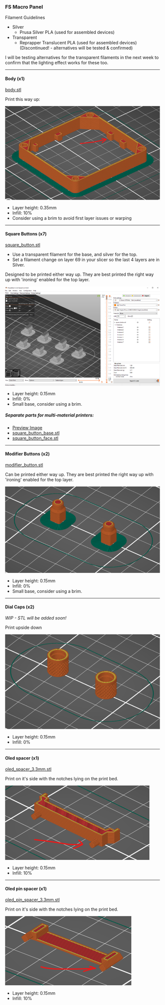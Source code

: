 ### FS Macro Panel

Filament Guidelines
* Silver
  * Prusa Silver PLA (used for assembled devices)
* Transparent
  * Reprapper Translucent PLA (used for assembled devices) (Discontinued! - alternatives will be tested & confirmed)

I will be testing alternatives for the transparent filaments in the next week to confirm that the lighting effect works for these too.

---
#### Body (x1)

[body.stl](body.stl)

Print this way up:

![](img/body.png)

* Layer height: 0.35mm
* Infill: 10%
* Consider using a brim to avoid first layer issues or warping

---
#### Square Buttons (x7)

[square_button.stl](square_button.stl)
* Use a transparent filament for the base, and silver for the top.
* Set a filament change on layer 69 in your slicer so the last 4 layers are in Silver.

Designed to be printed either way up. They are best printed the right way up with 'ironing' enabled for the top layer.

![](img/square_buttons.png)
  
* Layer height: 0.15mm
* Infill: 0%
* Small base, consider using a brim.
  

##### Separate parts for multi-material printers:
* [Preview Image](img/square_buttons_multi_material.png)
* [square_button_base.stl](square_button_base.stl)
* [square_button_face.stl](square_button_face.stl)


---
#### Modifier Buttons (x2)

[modifier_button.stl](stl/modifier_button.stl)

Can be printed either way up. They are best printed the right way up with 'ironing' enabled for the top layer.

![](img/modifier_buttons.png)

* Layer height: 0.15mm
* Infill: 0%
* Small base, consider using a brim.

---
#### Dial Caps (x2)

*WIP - STL will be added soon!*

Print upside down

![](img/dial_caps.png)

* Layer height: 0.15mm
* Infill: 0%

---
#### Oled spacer (x1)

[oled_spacer_3.3mm.stl](oled_spacer_3.3mm.stl)

Print on it's side with the notches lying on the print bed.

![](img/oled_spacer.png)

* Layer height: 0.15mm
* Infill: 10%

---
#### Oled pin spacer (x1)

[oled_pin_spacer_3.3mm.stl](oled_pin_spacer_3.3mm.stl)

Print on it's side with the notches lying on the print bed.

![](img/oled_pin_spacer.png)

* Layer height: 0.15mm
* Infill: 10%
